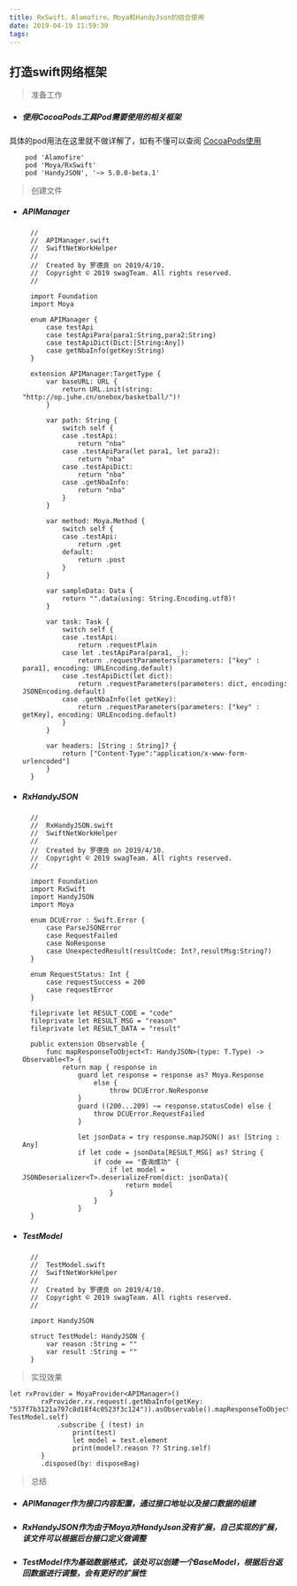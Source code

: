 ```yaml
---
title: RxSwift、Alamofire、Moya和HandyJson的结合使用
date: 2019-04-19 11:59:39
tags:
---
```


<h2>打造swift网络框架</h2>

> 准备工作

* <h5>使用CocoaPods工具Pod需要使用的相关框架</h5>

具体的pod用法在这里就不做详解了，如有不懂可以查阅 [CocoaPods使用](https://www.jianshu.com/p/b656c3c59af5)

        pod 'Alamofire' 
        pod 'Moya/RxSwift'
        pod 'HandyJSON', '~> 5.0.0-beta.1'

>创建文件


* <h5>APIManager</h5>


		//
		//  APIManager.swift
		//  SwiftNetWorkHelper
		//
		//  Created by 罗德良 on 2019/4/10.
		//  Copyright © 2019 swagTeam. All rights reserved.
		//
		
		import Foundation
		import Moya
		
		enum APIManager {
		    case testApi
		    case testApiPara(para1:String,para2:String)
		    case testApiDict(Dict:[String:Any])
		    case getNbaInfo(getKey:String)
		}
		
		extension APIManager:TargetType {
		    var baseURL: URL {
		        return URL.init(string: "http://op.juhe.cn/onebox/basketball/")!
		    }
		    
		    var path: String {
		        switch self {
		        case .testApi:
		            return "nba"
		        case .testApiPara(let para1, let para2):
		            return "nba"
		        case .testApiDict:
		            return "nba"
		        case .getNbaInfo:
		            return "nba"
		        }
		    }
		    
		    var method: Moya.Method {
		        switch self {
		        case .testApi:
		            return .get
		        default:
		            return .post
		        }
		    }
		    
		    var sampleData: Data {
		        return "".data(using: String.Encoding.utf8)!
		    }
		    
		    var task: Task {
		        switch self {
		        case .testApi:
		            return .requestPlain
		        case let .testApiPara(para1, _):
		            return .requestParameters(parameters: ["key" : para1], encoding: URLEncoding.default)
		        case .testApiDict(let dict):
		            return .requestParameters(parameters: dict, encoding: JSONEncoding.default)
		        case .getNbaInfo(let getKey):
		            return .requestParameters(parameters: ["key" : getKey], encoding: URLEncoding.default)
		        }
		    }
		    
		    var headers: [String : String]? {
		        return ["Content-Type":"application/x-www-form-urlencoded"]
		    }
		}


* <h5>RxHandyJSON</h5>


	    //
	    //  RxHandyJSON.swift
	    //  SwiftNetWorkHelper
	    //
	    //  Created by 罗德良 on 2019/4/10.
	    //  Copyright © 2019 swagTeam. All rights reserved.
	    //
	
	    import Foundation
	    import RxSwift
	    import HandyJSON
	    import Moya
	    
	    enum DCUError : Swift.Error {
	        case ParseJSONError
	        case RequestFailed
	        case NoResponse
	        case UnexpectedResult(resultCode: Int?,resultMsg:String?)
	    }
	
	    enum RequestStatus: Int {
	        case requestSuccess = 200
	        case requestError
	    }
	
	    fileprivate let RESULT_CODE = "code"
	    fileprivate let RESULT_MSG = "reason"
	    fileprivate let RESULT_DATA = "result"
	
	    public extension Observable {
	        func mapResponseToObject<T: HandyJSON>(type: T.Type) -> Observable<T> {
	            return map { response in
	                guard let response = response as? Moya.Response
	                    else {
	                        throw DCUError.NoResponse
	                }
	                guard ((200...209) ~= response.statusCode) else {
	                    throw DCUError.RequestFailed
	                }
	                
	                let jsonData = try response.mapJSON() as! [String : Any]
	                if let code = jsonData[RESULT_MSG] as? String {
	                    if code == "查询成功" {
	                        if let model = JSONDeserializer<T>.deserializeFrom(dict: jsonData){
	                            return model
	                        }
	                    }
	                }
	    }
	    
* <h5>TestModel</h5>

		//
		//  TestModel.swift
		//  SwiftNetWorkHelper
		//
		//  Created by 罗德良 on 2019/4/10.
		//  Copyright © 2019 swagTeam. All rights reserved.
		//
		
		import HandyJSON
		
		struct TestModel: HandyJSON {
		    var reason :String = ""
		    var result :String = ""
		}

> 实现效果

	let rxProvider = MoyaProvider<APIManager>()
	        rxProvider.rx.request(.getNbaInfo(getKey: "537f7b3121a797c8d18f4c0523f3c124")).asObservable().mapResponseToObject(type: TestModel.self)
	            .subscribe { (test) in
	                print(test)
	                let model = test.element
	                print(model?.reason ?? String.self)
	        }
	        .disposed(by: disposeBag)
		
> 总结


* <h5>APIManager作为接口内容配置，通过接口地址以及接口数据的组建</h5>
* <h5>RxHandyJSON作为由于Moya对HandyJson没有扩展，自己实现的扩展，该文件可以根据后台接口定义做调整</h5>
* <h5>TestModel作为基础数据格式，该处可以创建一个BaseModel，根据后台返回数据进行调整，会有更好的扩展性</h5>
